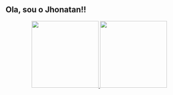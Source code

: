 ## Ola, sou o Jhonatan!!
<div align="center">
  <a href="https://github.com/gitjhonatan">
  <img height="180em" src="https://github-readme-stats.vercel.app/api?username=gitjhonatan&show_icons=true&theme=dark&include_all_commits=true&count_private=true"/>
  <img height="180em" src="https://github-readme-stats.vercel.app/api/top-langs/?username=gitjhonatan&layout=compact&langs_count=7&theme=dark"/>
</div>
